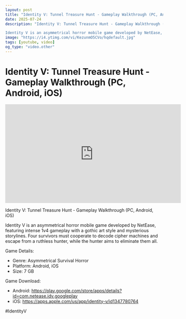 ```yaml
---
layout: post
title: "Identity V: Tunnel Treasure Hunt - Gameplay Walkthrough (PC, Android, iOS)"
date: 2025-07-24
description: "Identity V: Tunnel Treasure Hunt - Gameplay Walkthrough (PC, Android, iOS)

Identity V is an asymmetrical horror mobile game developed by NetEase, featu..."
image: "https://i4.ytimg.com/vi/KezunmO5CVo/hqdefault.jpg"
tags: [youtube, video]
og_type: "video.other"
---
```


<script type="application/ld+json">
{
  "@context": "http://schema.org",
  "@type": "VideoObject",
  "name": "Identity V: Tunnel Treasure Hunt - Gameplay Walkthrough (PC, Android, iOS)",
  "description": "Identity V: Tunnel Treasure Hunt - Gameplay Walkthrough (PC, Android, iOS)\n\nIdentity V is an asymmetrical horror mobile game developed by NetEase, featuring intense 1v4 gameplay with a gothic art style and mysterious storylines. Four survivors must cooperate to decode cipher machines and escape from a ruthless hunter, while the hunter aims to eliminate them all.\n\nGame Details: \n\n- Genre: Asymmetrical Survival Horror\n- Platform: Android, iOS\n- Size: 7 GB\n\nGame Download: \n\n- Android: https://play.google.com/store/apps/details?id=com.netease.idv.googleplay\n- iOS: https://apps.apple.com/us/app/identity-v/id1347780764\n\n#IdentityV",
  "thumbnailUrl": "https://i4.ytimg.com/vi/KezunmO5CVo/hqdefault.jpg",
  "uploadDate": "2025-07-24T17:54:54",
  "embedUrl": "https://www.youtube.com/embed/KezunmO5CVo",
  "publisher": {
    "@type": "Person",
    "name": "Celo Zaga"
  },
  "mainEntityOfPage": {
    "@type": "WebPage",
    "@id": "https://celozaga.github.io/2025/07/24/identity-v:-tunnel-treasure-hunt---gameplay-walkthrough-(pc,-android,-ios)-KezunmO5CVo.html"
  },
  "duration": "PT0M0S"
}
</script>

<script type="application/ld+json">
{
  "@context": "http://schema.org",
  "@type": "BlogPosting",
  "headline": "Identity V: Tunnel Treasure Hunt - Gameplay Walkthrough (PC, Android, iOS)",
  "image": "https://i4.ytimg.com/vi/KezunmO5CVo/hqdefault.jpg",
  "publisher": {
    "@type": "Person",
    "name": "Celo Zaga"
  },
  "url": "https://celozaga.github.io/2025/07/24/identity-v:-tunnel-treasure-hunt---gameplay-walkthrough-(pc,-android,-ios)-KezunmO5CVo.html",
  "datePublished": "2025-07-24T17:54:54",
  "dateCreated": "2025-07-24T17:54:54",
  "dateModified": "2025-07-24T17:54:54",
  "description": "Identity V: Tunnel Treasure Hunt - Gameplay Walkthrough (PC, Android, iOS)\n\nIdentity V is an asymmetrical horror mobile game developed by NetEase, featu...",
  "author": {
    "@type": "Person",
    "name": "Celo Zaga"
  },
  "mainEntityOfPage": {
    "@type": "WebPage",
    "@id": "https://celozaga.github.io/2025/07/24/identity-v:-tunnel-treasure-hunt---gameplay-walkthrough-(pc,-android,-ios)-KezunmO5CVo.html"
  }
}
</script>

<h1 class="youtube-post-title">Identity V: Tunnel Treasure Hunt - Gameplay Walkthrough (PC, Android, iOS)</h1>

<iframe width="560" height="315" src="https://www.youtube.com/embed/KezunmO5CVo" class="youtube-post-embed" frameborder="0" allowfullscreen></iframe>

<p class="youtube-post-description">Identity V: Tunnel Treasure Hunt - Gameplay Walkthrough (PC, Android, iOS)

Identity V is an asymmetrical horror mobile game developed by NetEase, featuring intense 1v4 gameplay with a gothic art style and mysterious storylines. Four survivors must cooperate to decode cipher machines and escape from a ruthless hunter, while the hunter aims to eliminate them all.

Game Details: 

- Genre: Asymmetrical Survival Horror
- Platform: Android, iOS
- Size: 7 GB

Game Download: 

- Android: https://play.google.com/store/apps/details?id=com.netease.idv.googleplay
- iOS: https://apps.apple.com/us/app/identity-v/id1347780764

#IdentityV</p>
